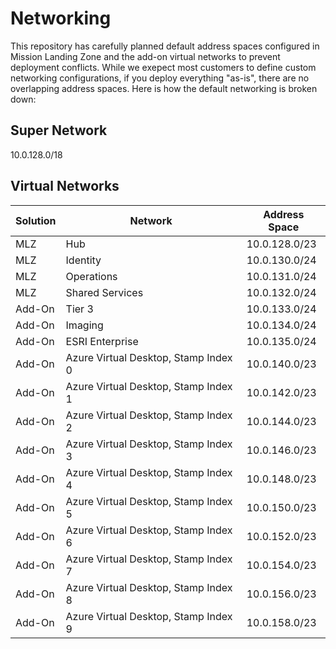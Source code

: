 # Networking

This repository has carefully planned default address spaces configured in Mission Landing Zone and the add-on virtual networks to prevent deployment conflicts. While we exepect most customers to define custom networking configurations, if you deploy everything "as-is", there are no overlapping address spaces. Here is how the default networking is broken down:

## Super Network

10.0.128.0/18

## Virtual Networks

| Solution | Network                              | Address Space |
| -------- | ------------------------------------ | --------------|
| MLZ      | Hub                                  | 10.0.128.0/23 |
| MLZ      | Identity                             | 10.0.130.0/24 |
| MLZ      | Operations                           | 10.0.131.0/24 |
| MLZ      | Shared Services                      | 10.0.132.0/24 |
| Add-On   | Tier 3                               | 10.0.133.0/24 |
| Add-On   | Imaging                              | 10.0.134.0/24 |
| Add-On   | ESRI Enterprise                      | 10.0.135.0/24 |
| Add-On   | Azure Virtual Desktop, Stamp Index 0 | 10.0.140.0/23 |
| Add-On   | Azure Virtual Desktop, Stamp Index 1 | 10.0.142.0/23 |
| Add-On   | Azure Virtual Desktop, Stamp Index 2 | 10.0.144.0/23 |
| Add-On   | Azure Virtual Desktop, Stamp Index 3 | 10.0.146.0/23 |
| Add-On   | Azure Virtual Desktop, Stamp Index 4 | 10.0.148.0/23 |
| Add-On   | Azure Virtual Desktop, Stamp Index 5 | 10.0.150.0/23 |
| Add-On   | Azure Virtual Desktop, Stamp Index 6 | 10.0.152.0/23 |
| Add-On   | Azure Virtual Desktop, Stamp Index 7 | 10.0.154.0/23 |
| Add-On   | Azure Virtual Desktop, Stamp Index 8 | 10.0.156.0/23 |
| Add-On   | Azure Virtual Desktop, Stamp Index 9 | 10.0.158.0/23 |
